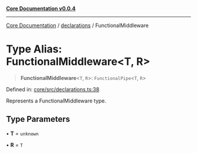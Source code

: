 [**Core Documentation v0.0.4**](../../README.md)

***

[Core Documentation](../../modules.md) / [declarations](../README.md) / FunctionalMiddleware

# Type Alias: FunctionalMiddleware\<T, R\>

> **FunctionalMiddleware**\<`T`, `R`\>: `FunctionalPipe`\<`T`, `R`\>

Defined in: [core/src/declarations.ts:38](https://github.com/stonemjs/core/blob/4b1b931e44a5db2600109fa7ae2a8b532ed77730/src/declarations.ts#L38)

Represents a FunctionalMiddleware type.

## Type Parameters

• **T** = `unknown`

• **R** = `T`
